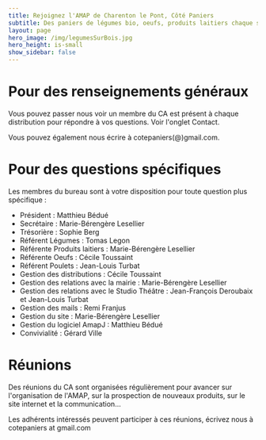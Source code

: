 ```yaml
---
title: Rejoignez l'AMAP de Charenton le Pont, Côté Paniers
subtitle: Des paniers de légumes bio, oeufs, produits laitiers chaque semaine...
layout: page
hero_image: /img/legumesSurBois.jpg
hero_height: is-small
show_sidebar: false
---
```


# Pour des renseignements généraux

Vous pouvez passer nous voir un membre du CA est présent à chaque distribution pour répondre à vos questions. Voir l'onglet Contact.

Vous pouvez également nous écrire à cotepaniers(@)gmail.com.

# Pour des questions spécifiques

Les membres du bureau sont à votre disposition pour toute question plus spécifique : 

- Président : Matthieu Bédué
- Secrétaire : Marie-Bérengère Lesellier
- Trésorière : Sophie Berg
- Référent Légumes : Tomas Legon
- Référente Produits laitiers : Marie-Bérengère Lesellier
- Référente Oeufs : Cécile Toussaint
- Référent Poulets : Jean-Louis Turbat
- Gestion des distributions : Cécile Toussaint
- Gestion des relations avec la mairie : Marie-Bérengère Lesellier
- Gestion des relations avec le Studio Théâtre : Jean-François Deroubaix et Jean-Louis Turbat
- Gestion des mails : Remi Franjus
- Gestion du site : Marie-Bérengère Lesellier
- Gestion du logiciel AmapJ : Matthieu Bédué
- Convivialité : Gérard Ville

# Réunions

Des réunions du CA sont organisées régulièrement pour avancer sur l'organisation de l'AMAP, sur la prospection de nouveaux produits, sur le site internet et la communication...

Les adhérents intéressés peuvent participer à ces réunions, écrivez nous à cotepaniers at gmail.com




